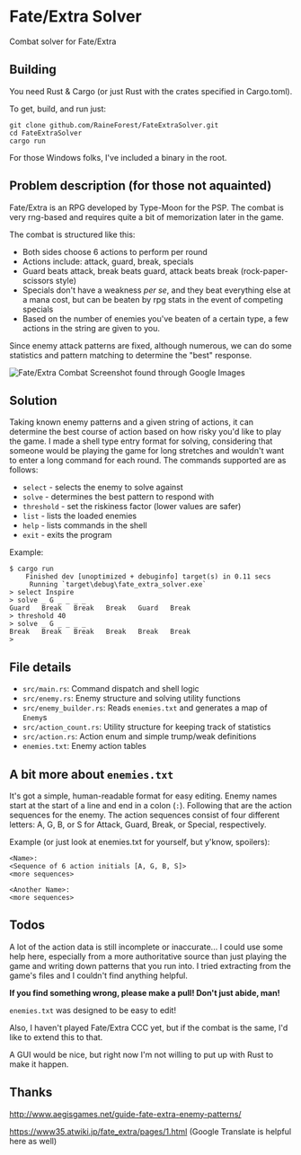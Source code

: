 # Fate/Extra Solver
Combat solver for Fate/Extra

## Building
You need Rust & Cargo (or just Rust with the crates specified in Cargo.toml).

To get, build, and run just: 

```
git clone github.com/RaineForest/FateExtraSolver.git
cd FateExtraSolver
cargo run
```

For those Windows folks, I've included a binary in the root.

## Problem description (for those not aquainted)
Fate/Extra is an RPG developed by Type-Moon for the PSP.
The combat is very rng-based and requires quite a bit of memorization later in the game.

The combat is structured like this:
- Both sides choose 6 actions to perform per round
- Actions include: attack, guard, break, specials
- Guard beats attack, break beats guard, attack beats break (rock-paper-scissors style)
- Specials don't have a weakness *per se*, and they beat everything else at a mana cost, but can be beaten by rpg stats in the event of competing specials
- Based on the number of enemies you've beaten of a certain type, a few actions in the string are given to you.

Since enemy attack patterns are fixed, although numerous, we can do some statistics and pattern matching to determine the "best" response.

![Fate/Extra Combat Screenshot found through Google Images](https://i0.wp.com/i201.photobucket.com/albums/aa288/reversethieves/show%20images/Type%20Moon/Fate%20Extra/FateExtraGamePlay.jpg)

## Solution
Taking known enemy patterns and a given string of actions, it can determine the best course of action based on how risky you'd like to play the game.
I made a shell type entry format for solving, considering that someone would be playing the game for long stretches and wouldn't want to enter a long command for each round.
The commands supported are as follows:
- `select` - selects the enemy to solve against
- `solve` - determines the best pattern to respond with
- `threshold` - set the riskiness factor (lower values are safer)
- `list` - lists the loaded enemies
- `help` - lists commands in the shell
- `exit` - exits the program

Example:

```
$ cargo run
    Finished dev [unoptimized + debuginfo] target(s) in 0.11 secs
     Running `target\debug\fate_extra_solver.exe`
> select Inspire
> solve _ G _ _ _ _
Guard   Break   Break   Break   Guard   Break
> threshold 40
> solve _ G _ _ _ _
Break   Break   Break   Break   Break   Break
>
```

## File details
- `src/main.rs`: Command dispatch and shell logic
- `src/enemy.rs`: Enemy structure and solving utility functions
- `src/enemy_builder.rs`: Reads `enemies.txt` and generates a map of `Enemy`s
- `src/action_count.rs`: Utility structure for keeping track of statistics
- `src/action.rs`: Action enum and simple trump/weak definitions
- `enemies.txt`: Enemy action tables

## A bit more about `enemies.txt`
It's got a simple, human-readable format for easy editing.
Enemy names start at the start of a line and end in a colon (`:`).
Following that are the action sequences for the enemy.
The action sequences consist of four different letters: A, G, B, or S for Attack, Guard, Break, or Special, respectively.

Example (or just look at enemies.txt for yourself, but y'know, spoilers):

```
<Name>:
<Sequence of 6 action initials [A, G, B, S]>
<more sequences>

<Another Name>:
<more sequences>
```

## Todos
A lot of the action data is still incomplete or inaccurate...
I could use some help here, especially from a more authoritative source than just playing the game and writing down patterns that you run into.
I tried extracting from the game's files and I couldn't find anything helpful.

**If you find something wrong, please make a pull! Don't just abide, man!**

`enemies.txt` was designed to be easy to edit!

Also, I haven't played Fate/Extra CCC yet, but if the combat is the same, I'd like to extend this to that.

A GUI would be nice, but right now I'm not willing to put up with Rust to make it happen.

## Thanks

http://www.aegisgames.net/guide-fate-extra-enemy-patterns/

https://www35.atwiki.jp/fate_extra/pages/1.html (Google Translate is helpful here as well)
